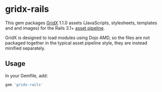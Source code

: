 # gridx-rails

This gem packages [GridX](http://oria.github.io/gridx/) 1.1.0 assets (JavaScripts, stylesheets, 
templates and and images) for the Rails 3.1+ [asset
pipeline](http://guides.rubyonrails.org/asset_pipeline.html).

GridX is designed to load modules using Dojo AMD, so the files are not
packaged together in the typical asset pipeline style, they are instead
minified separately.

## Usage

In your Gemfile, add:

```ruby
gem 'gridx-rails'
```

